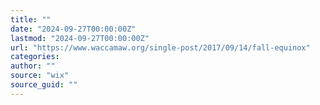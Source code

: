 ```yaml
---
title: ""
date: "2024-09-27T00:00:00Z"
lastmod: "2024-09-27T00:00:00Z"
url: "https://www.waccamaw.org/single-post/2017/09/14/fall-equinox"
categories:
author: ""
source: "wix"
source_guid: ""
---
```




